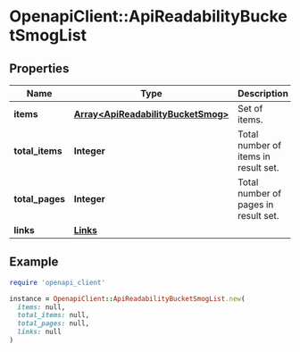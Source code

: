 # OpenapiClient::ApiReadabilityBucketSmogList

## Properties

| Name | Type | Description | Notes |
| ---- | ---- | ----------- | ----- |
| **items** | [**Array&lt;ApiReadabilityBucketSmog&gt;**](ApiReadabilityBucketSmog.md) | Set of items. |  |
| **total_items** | **Integer** | Total number of items in result set. |  |
| **total_pages** | **Integer** | Total number of pages in result set. |  |
| **links** | [**Links**](Links.md) |  | [optional] |

## Example

```ruby
require 'openapi_client'

instance = OpenapiClient::ApiReadabilityBucketSmogList.new(
  items: null,
  total_items: null,
  total_pages: null,
  links: null
)
```

